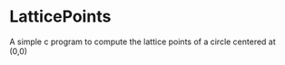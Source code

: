 LatticePoints
=============

A simple c program to compute the lattice points of a circle centered at (0,0)
